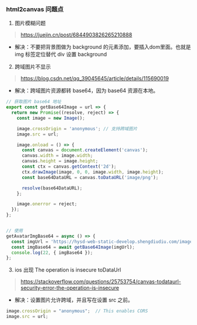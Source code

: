 ### html2canvas 问题点

1. 图片模糊问题

  > https://juejin.cn/post/6844903826265210888

  - 解决：不要把背景图做为 background 的元素添加，要插入dom里面。也就是 img 标签定位替代 div 设置 background 

2. 跨域图片不显示

  > https://blog.csdn.net/qq_39045645/article/details/115690019

  - 解决：跨域图片资源都转 base64，因为 base64 资源在本地。

  ```js
  // 获取图片 base64 地址
  export const getBase64Image = url => {
    return new Promise((resolve, reject) => {
      const image = new Image();
  
      image.crossOrigin = 'anonymous'; // 支持跨域图片
      image.src = url;
  
      image.onload = () => {
        const canvas = document.createElement('canvas');
        canvas.width = image.width;
        canvas.height = image.height;
        const ctx = canvas.getContext('2d');
        ctx.drawImage(image, 0, 0, image.width, image.height);
        const base64DataURL = canvas.toDataURL('image/png');
  
        resolve(base64DataURL);
      };
  
      image.onerror = reject;
    });
  };
  
  
  // 使用
  getAvatarImgBase64 = async () => {
    const imgUrl = 'https://hysd-web-static-develop.shengdiudiu.com/image/mp/about.png';
    const imgBase64 = await getBase64Image(imgUrl);
    console.log(22, { imgBase64 });
  };
  
  ```

3. ios 出现 The operation is insecure toDataUrl

  > https://stackoverflow.com/questions/25753754/canvas-todataurl-security-error-the-operation-is-insecure

  - 解决：设置图片允许跨域，并且写在设置 src 之前。

  ```js
  image.crossOrigin = "anonymous";  // This enables CORS
  image.src = url;
  ```

  